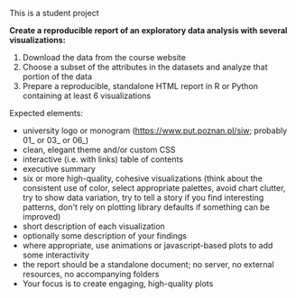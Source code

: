 This is a student project

**Create a reproducible report of an exploratory data analysis with several visualizations:**

1. Download the data from the course website
2. Choose a subset of the attributes in the datasets and analyze that portion of the data
3. Prepare a reproducible, standalone HTML report in R or Python containing at least 6 visualizations


Expected elements:

* university logo or monogram (https://www.put.poznan.pl/siw; probably 01_ or 03_ or 06_)
* clean, elegant theme and/or custom CSS
* interactive (i.e. with links) table of contents
* executive summary
* six or more high-quality, cohesive visualizations (think about the consistent use of color, select appropriate palettes, avoid chart clutter, try to show data variation, try to tell a story if you find interesting patterns, don't rely on plotting library defaults if something can be improved)
* short description of each visualization
* optionally some description of your findings
* where appropriate, use animations or javascript-based plots to add some interactivity
* the report should be a standalone document; no server, no external resources, no accompanying folders
* Your focus is to create engaging, high-quality plots
